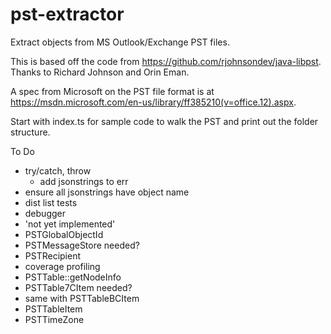 # pst-extractor
Extract objects from MS Outlook/Exchange PST files.

This is based off the code from https://github.com/rjohnsondev/java-libpst.  Thanks to Richard Johnson and Orin Eman.

A spec from Microsoft on the PST file format is at https://msdn.microsoft.com/en-us/library/ff385210(v=office.12).aspx. 

Start with index.ts for sample code to walk the PST and print out the folder structure.

To Do
- try/catch, throw
    - add jsonstrings to err
- ensure all jsonstrings have object name
- dist list tests
- debugger
- 'not yet implemented'
- PSTGlobalObjectId
- PSTMessageStore needed?
- PSTRecipient
- coverage profiling
- PSTTable::getNodeInfo
- PSTTable7CItem needed?
- same with PSTTableBCItem
- PSTTableItem
- PSTTimeZone